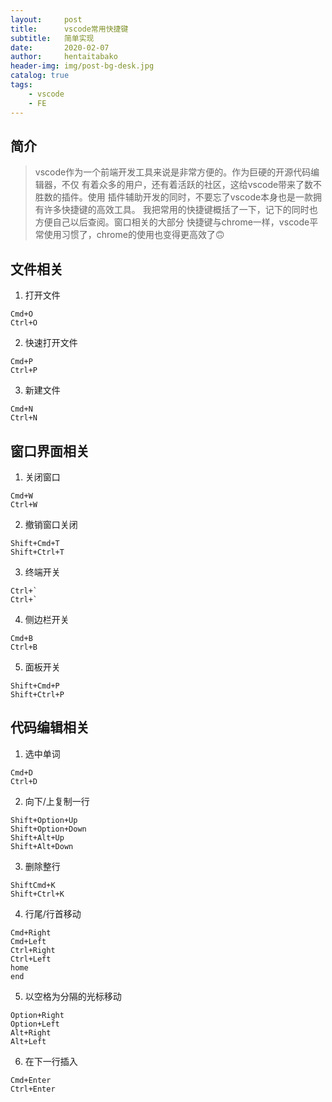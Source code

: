 ```yaml
---
layout:     post
title:      vscode常用快捷键
subtitle:   简单实现
date:       2020-02-07
author:     hentaitabako
header-img: img/post-bg-desk.jpg
catalog: true
tags:
    - vscode
    - FE
---
```


## 简介
>vscode作为一个前端开发工具来说是非常方便的。作为巨硬的开源代码编辑器，不仅
>有着众多的用户，还有着活跃的社区，这给vscode带来了数不胜数的插件。使用
>插件辅助开发的同时，不要忘了vscode本身也是一款拥有许多快捷键的高效工具。
>我把常用的快捷键概括了一下，记下的同时也方便自己以后查阅。窗口相关的大部分
>快捷键与chrome一样，vscode平常使用习惯了，chrome的使用也变得更高效了🙃

## 文件相关
1. 打开文件
```
Cmd+O
Ctrl+O
```
2. 快速打开文件
```
Cmd+P
Ctrl+P
```
3. 新建文件
```
Cmd+N
Ctrl+N
```

## 窗口界面相关
1. 关闭窗口
```
Cmd+W 
Ctrl+W
```
2. 撤销窗口关闭
```
Shift+Cmd+T
Shift+Ctrl+T
```
3. 终端开关
```
Ctrl+`
Ctrl+`
```
4. 侧边栏开关
```
Cmd+B 
Ctrl+B
```
5. 面板开关
```
Shift+Cmd+P
Shift+Ctrl+P
```

## 代码编辑相关
1. 选中单词
```
Cmd+D
Ctrl+D
```
2. 向下/上复制一行
```
Shift+Option+Up
Shift+Option+Down
Shift+Alt+Up
Shift+Alt+Down
```
3. 删除整行
```
ShiftCmd+K
Shift+Ctrl+K
```
4. 行尾/行首移动
```
Cmd+Right
Cmd+Left
Ctrl+Right
Ctrl+Left
home
end
```
5. 以空格为分隔的光标移动
```
Option+Right
Option+Left
Alt+Right
Alt+Left
```
6. 在下一行插入
```
Cmd+Enter 
Ctrl+Enter
```
